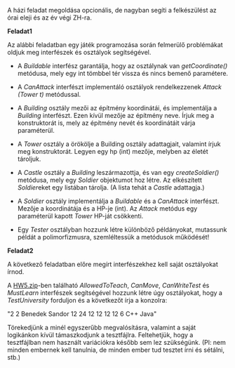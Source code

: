A házi feladat megoldása opcionális, de nagyban segíti a felkészülést az órai eleji és az év végi ZH-ra.


**Feladat1**

Az alábbi feladatban egy játék programozása során felmerülő problémákat oldjuk meg interfészek és osztályok segítségével. 

  * A *Buildable* interfész garantálja, hogy az osztálynak van *getCoordinate()* metódusa, mely egy int tömbbel tér vissza és nincs bemenő paramétere.
  
  * A *CanAttack* interfészt implementáló osztályok rendelkezzenek *Attack (Tower t)* metódussal.
  
  * A *Building* osztály mezői az építmény koordinátái, és implementálja a *Building* interfészt. Ezen kívül mezője az építmény neve. Írjuk meg a konstruktorát is, mely az építmény nevét és koordinátáit várja paraméterül.
  
  * A *Tower* osztály a örökölje a Building osztály adattagjait, valamint írjuk meg konstruktorát. Legyen egy hp (int) mezője, melyben az életét tároljuk.
  
  * A *Castle* osztály a *Building* leszármazottja, és van egy *createSoldier()* metódusa, mely egy *Soldier* objektumot hoz létre. Az elkészített *Soldier*eket egy listában tárolja. (A lista tehát a *Castle* adattagja.)
  
  * A *Soldier* osztály implementálja a *Buildable* és a *CanAttack* interfészt. Mezője a koordinátája és a HP-je (int). Az *Attack* metódus egy paraméterül kapott *Tower* HP-ját csökkenti.
  
  * Egy *Tester* osztályban hozzunk létre különböző példányokat, mutassunk példát a polimorfizmusra, szemléltessük a metódusok működését!
  
  

**Feladat2**

A következő feladatban előre megírt interfészekhez kell saját osztályokat írnod.

A [HW5.zip](http://abelkocsis.web.elte.hu/2018-19-2/java/files/HW5.zip)-ben található *AllowedToTeach*, *CanMove*, *CanWriteTest* és *MustLearn* interfészek segítségével hozzunk létre úgy osztályokat, hogy a *TestUniversity* forduljon és a következőt írja a konzolra:

"2 2 Benedek Sandor 12 24 12 12 12 12 6 C++ Java"

Törekedjünk a minél egyszerűbb megvalósításra, valamint a saját logikánkon kívül támaszkodjunk a tesztfájlra.
Feltehetjük, hogy a tesztfájlban nem használt variációkra később sem lez szükségünk. (Pl: nem minden embernek kell tanulnia, de minden ember tud tesztet írni és sétálni, stb.)



